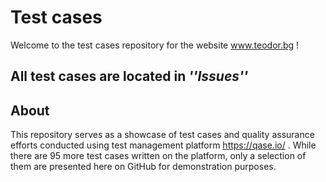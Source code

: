 # Test cases

Welcome to the test cases repository for the website www.teodor.bg !

## **All test cases are located in _''Issues''_**

## About

This repository serves as a showcase of test cases and quality assurance efforts conducted using test management platform https://qase.io/ . While there are 95 more test cases written on the platform, only a selection of them are presented here on GitHub for demonstration purposes.
